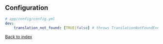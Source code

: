 Configuration
-------------

```yml
# app/config/config.yml
dev:
    translation_not_found: [TRUE|false] # throws TranslationNotFoundException on translsation not found
```

[Back to index](../../README.md)
